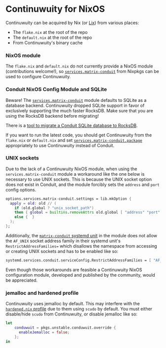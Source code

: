 # Continuwuity for NixOS

Continuwuity can be acquired by Nix (or [Lix][lix]) from various places:

* The `flake.nix` at the root of the repo
* The `default.nix` at the root of the repo
* From Continuwuity's binary cache

### NixOS module

The `flake.nix` and `default.nix` do not currently provide a NixOS module (contributions
welcome!), so [`services.matrix-conduit`][module] from Nixpkgs can be used to configure
Continuwuity.

### Conduit NixOS Config Module and SQLite

Beware! The [`services.matrix-conduit`][module] module defaults to SQLite as a database backend.
Continuwuity dropped SQLite support in favor of exclusively supporting the much faster RocksDB.
Make sure that you are using the RocksDB backend before migrating!

There is a [tool to  migrate a Conduit SQLite database to
RocksDB](https://github.com/ShadowJonathan/conduit_toolbox/).

If you want to run the latest code, you should get Continuwuity from the `flake.nix`
or `default.nix` and set [`services.matrix-conduit.package`][package]
appropriately to use Continuwuity instead of Conduit.

### UNIX sockets

Due to the lack of a Continuwuity NixOS module, when using the `services.matrix-conduit` module
a workaround like the one below is necessary to use UNIX sockets. This is because the UNIX
socket option does not exist in Conduit, and the module forcibly sets the `address` and
`port` config options.

```nix
options.services.matrix-conduit.settings = lib.mkOption {
  apply = old: old // (
    if (old.global ? "unix_socket_path")
    then { global = builtins.removeAttrs old.global [ "address" "port" ]; }
    else {  }
  );
};

```

Additionally, the [`matrix-conduit` systemd unit][systemd-unit] in the module does not allow
the `AF_UNIX` socket address family in their systemd unit's `RestrictAddressFamilies=` which
disallows the namespace from accessing or creating UNIX sockets and has to be enabled like so:

```nix
systemd.services.conduit.serviceConfig.RestrictAddressFamilies = [ "AF_UNIX" ];
```

Even though those workarounds are feasible a Continuwuity NixOS configuration module, developed and
published by the community, would be appreciated.

### jemalloc and hardened profile

Continuwuity uses jemalloc by default. This may interfere with the [`hardened.nix` profile][hardened.nix]
due to them using `scudo` by default. You must either disable/hide `scudo` from Continuwuity, or
disable jemalloc like so:

```nix
let
    conduwuit = pkgs.unstable.conduwuit.override {
      enableJemalloc = false;
    };
in
```

[lix]: https://lix.systems/
[module]: https://search.nixos.org/options?channel=unstable&query=services.matrix-conduit
[package]: https://search.nixos.org/options?channel=unstable&query=services.matrix-conduit.package
[hardened.nix]: https://github.com/NixOS/nixpkgs/blob/master/nixos/modules/profiles/hardened.nix#L22
[systemd-unit]: https://github.com/NixOS/nixpkgs/blob/master/nixos/modules/services/matrix/conduit.nix#L132
